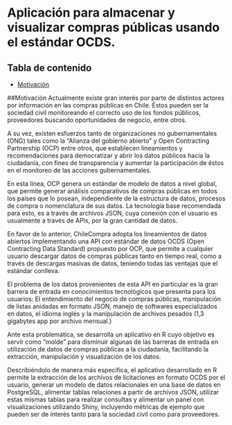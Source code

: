 ﻿# Aplicación para almacenar y visualizar compras públicas usando el estándar OCDS.

## Tabla de contenido
  * [Motivación](#motivación)

##Motivación
Actualmente existe gran interés por parte de distintos actores por información en las compras públicas en Chile. Éstos pueden ser la sociedad civil monitoreando el correcto uso de los fondos públicos, proveedores buscando oportunidades de negocio, entre otros.

A su vez, existen esfuerzos tanto de organizaciones no gubernamentales (ONG) tales como la “Alianza del gobierno abierto” y Open Contracting Partnership (OCP) entre otros, que establecen lineamientos y recomendaciones para democratizar y abrir los datos públicos hacia la ciudadanía, con fines de transparencia y aumentar la participación de éstos en el monitoreo de las acciones gubernamentales.

En esta línea, OCP genera un estándar de modelo de datos a nivel global, que permite generar análisis comparativos de compras públicas en todos los países que lo posean, independiente de la estructura de datos, procesos de compra o nomenclatura de sus datos. La tecnología base recomendada para esto, es a través de archivos JSON, cuya conexión con el usuario es usualmente a través de APIs, por la gran cantidad de datos. 

En favor de lo anterior, ChileCompra adopta los lineamientos de datos abiertos implementando una API con estándar de datos OCDS (Open Contracting Data Standard) propuesto por OCP, que permite a cualquier usuario descargar datos de compras públicas tanto en tiempo real, como a través de descargas masivas de datos, teniendo todas las ventajas que el estándar conlleva.

El problema de los datos provenientes de esta API en particular es la gran barrera de entrada en conocimientos tecnológicos que presenta para los usuarios: El entendimiento del negocio de compras públicas, manipulación de listas anidadas en formato JSON, manejo de softwares especializados en datos, el idioma inglés y la manipulación de archivos pesados (1,3 gigabytes app por archivo mensual.) 

Ante esta problemática, se desarrolla un aplicativo en R cuyo objetivo es servir como “molde” para disminuir algunas de las barreras de entrada en utilización de datos de compras públicas a la ciudadanía, facilitando la extracción, manipulación y visualización de los datos. 

Describiéndolo de manera más específica, el aplicativo desarrollado en R permite la extracción de los archivos de licitaciones en formato OCDS por el usuario, generar un modelo de datos relacionales en una base de datos en PostgreSQL, alimentar tablas relaciones a partir de archivos JSON, utilizar estas mismas tablas para realizar consultas y alimentar un panel con visualizaciones utilizando Shiny, incluyendo métricas de ejemplo que pueden ser de interés tanto para la sociedad civil como para proveedores.


